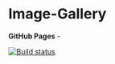 # Image-Gallery

**GitHub Pages** - 

[![Build status](https://ci.appveyor.com/api/projects/status/d2aicam8kifcrqvy?svg=true)](https://ci.appveyor.com/project/dmiweb/image-gallery)
